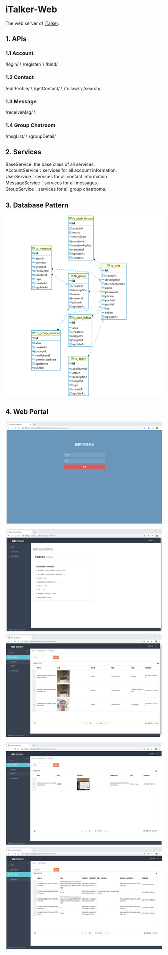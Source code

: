 # iTalker-Web
The web server of [ITalker](https://github.com/Super262/ITalker).

## 1. APIs
### 1.1 Account
/login/ \ /register/ \ /bind/

### 1.2 Contact
/editProfile/ \ /getContact/ \ /follow/ \ /search/

### 1.3 Message
/receiveMsg/ \

### 1.4 Group Chatroom
/msgList/ \ /groupDetail/

## 2. Services
BaseService: the base class of all services.\
AccountService：services for all account information.\
UserService：services for all contact information.\
MessageService：services for all messages.\
GroupService：services for all group chatrooms.

## 3. Database Pattern
![image](https://github.com/Super262/ITalker/blob/master/screenshots/pic00009.png)

## 4. Web Portal
![image](https://github.com/Super262/ITalker/blob/master/screenshots/pic00010.png)
![image](https://github.com/Super262/ITalker/blob/master/screenshots/pic00011.png)
![image](https://github.com/Super262/ITalker/blob/master/screenshots/pic00012.png)
